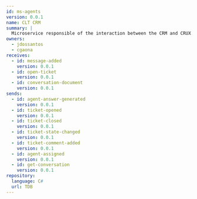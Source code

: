 ```yaml
---
id: ms-agents
version: 0.0.1
name: CLT CRM
summary: |
  Microservice responsible of the interaction between the CRM and CRUX
owners:
  - jdossantos
  - cgaona
receives:
  - id: message-added
    version: 0.0.1
  - id: open-ticket
    version: 0.0.1
  - id: conversation-document
    version: 0.0.1
sends:
  - id: agent-answer-generated
    version: 0.0.1
  - id: ticket-opened
    version: 0.0.1
  - id: ticket-closed
    version: 0.0.1
  - id: ticket-state-changed
    version: 0.0.1
  - id: ticket-comment-added
    version: 0.0.1
  - id: agent-assigned
    version: 0.0.1
  - id: get-conversation
    version: 0.0.1
repository:
  language: C#
  url: TDB
---
```


